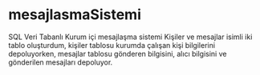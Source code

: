 # mesajlasmaSistemi
SQL Veri Tabanlı Kurum içi mesajlaşma sistemi
Kişiler ve mesajlar isimli iki tablo oluşturdum, kişiler tablosu kurumda çalışan kişi bilgilerini depoluyorken, mesajlar tablosu gönderen bilgisini, alıcı bilgisini ve gönderilen mesajları depoluyor.
